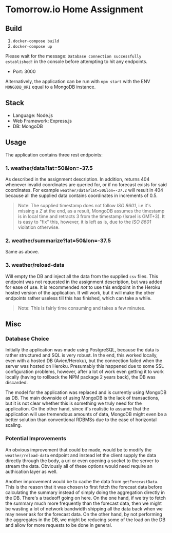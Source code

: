 # Tomorrow.io Home Assignment

## Build

1. `docker-compose build`
2. `docker-compose up`

Please wait for the message: `Database connection successfully established!` in the console before attempting to hit any endpoints.

- Port: 3000

Alternatively, the application can be run with `npm start` with the ENV `MONGODB_URI` equal to a MongoDB instance.

## Stack

- Language: Node.js
- Web Framework: Express.js
- DB: MongoDB

## Usage

The application contains three rest endpoints:

### 1. weather/data?lat=50&lon=-37.5

As described in the assignment description. In addition, returns 404 whenever invalid coordinates are queried for, or if no forecast exists for said coordinates. For example `weather/data?lat=50&lon=-37.2` will result in 404 because all the supplied data contains coordinates in increments of 0.5.

> Note: The supplied timestamp does not follow _ISO 8601_, i.e it's missing a _Z_ at the end, as a result, MongoDB assumes the timestamp is in local time and retracts 3 from the timestamp (Israel is GMT+3). It is easy to "fix" this, however, it is left as is, due to the _ISO 8601_ violation otherwise.

### 2. weather/summarize?lat=50&lon=-37.5

Same as above.

### 3. weather/reload-data

Will empty the DB and inject all the data from the supplied `csv` files.
This endpoint was not requested in the assignment description, but was added for ease of use.
It is recommended _not_ to use this endpoint in the Heroku hosted version of the application. It will work, but it will make the other endpoints rather useless till this has finished, which can take a while.

> Note: This is fairly time consuming and takes a few minutes.

## Misc

### Database Choice

Initially the application was made using PostgreSQL, because the data is rather structured and SQL is very robust. In the end, this worked locally, even with a hosted DB (Avien/Heroku), but the connection failed when the server was hosted on Heroku. Presumably this happened due to some SSL configuration problems, however, after a lot of work even getting it to work locally (having to rollback the NPM package 2 years back), the DB was discarded.

The model for the application was replaced and is currently using MongoDB as DB. The main downside of using MongoDB is the lack of transactions, but it is not clear whether this is something we truly need for the application. On the other hand, since it's realistic to assume that the application will use tremendous amounts of data, MongoDB might even be a better solution than conventional RDBMSs due to the ease of horizontal scaling.

### Potential Improvements

An obvious improvement that could be made, would be to modify the `weather/reload-data` endpoint and instead let the client supply the data directly through the body, a uri or even opening a socket to the server to stream the data. Obviously all of these options would need require an authication layer as well.

Another improvement would be to cache the data from `getForecastData`. This is the reason that it was chosen to first fetch the forecast data before calculating the summary instead of simply doing the aggregation directly in the DB. There's a tradeoff going on here. On the one hand, if we try to fetch the summary much more frequently than the forecast data, then we might be wasting a lot of network bandwidth shipping all the data back when we may never ask for the forecast data. On the other hand, by not performing the aggregates in the DB, we might be reducing some of the load on the DB and allow for more requests to be done in general.
